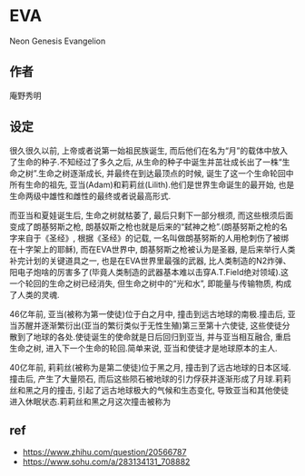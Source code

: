 # EVA

Neon Genesis Evangelion

## 作者

庵野秀明

## 设定

很久很久以前, 上帝或者说第一始祖民族诞生, 而后他们在名为“月”的载体中放入了生命的种子.不知经过了多久之后, 从生命的种子中诞生并茁壮成长出了一株“生命之树”.生命之树逐渐成长, 并最终在到达最顶点的时候, 诞生了这一个生命轮回中所有生命的祖先, 亚当(Adam)和莉莉丝(Lilith).他们是世界生命诞生的最开始, 也是生命两级中雄性和雌性的最终或者说最高形式.

而亚当和夏娃诞生后, 生命之树就枯萎了, 最后只剩下一部分根须, 而这些根须后面变成了朗基努斯之枪, 朗基奴斯之枪也就是后来的“弑神之枪”.(朗基努斯之枪的名字来自于《圣经》, 根据《圣经》的记载, 一名叫做朗基努斯的人用枪刺伤了被绑在十字架上的耶稣), 而在EVA世界中, 朗基努斯之枪被认为是圣器, 是后来举行人类补完计划的关键道具之一, 也是在EVA世界里最强的武器, 比人类制造的N2炸弹、阳电子炮啥的厉害多了(毕竟人类制造的武器基本难以击穿A.T.Field绝对领域).这一个轮回的生命之树已经消失, 但生命之树中的“光和水”, 即能量与传输物质, 构成了人类的灵魂.

46亿年前, 亚当(被称为第一使徒)位于白之月中, 撞击到远古地球的南极.撞击后, 亚当苏醒并逐渐繁衍出(亚当的繁衍类似于无性生殖)第三至第十六使徒, 这些使徒分散到了地球的各处.使徒诞生的使命就是日后回归到亚当, 并与亚当相互融合, 重启生命之树, 进入下一个生命的轮回.简单来说, 亚当和使徒才是地球原本的主人.

40亿年前, 莉莉丝(被称为是第二使徒)位于黑之月, 撞击到了远古地球的日本区域.撞击后, 产生了大量陨石, 而后这些陨石被地球的引力俘获并逐渐形成了月球.莉莉丝和黑之月的撞击, 引起了远古地球极大的气候和生态变化, 导致亚当和其他使徒进入休眠状态.莉莉丝和黑之月这次撞击被称为

## ref

- <https://www.zhihu.com/question/20566787>
- <https://www.sohu.com/a/283134131_708882>